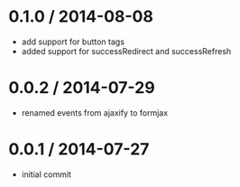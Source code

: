 
0.1.0 / 2014-08-08
==================

  * add support for button tags
  * added support for successRedirect and successRefresh

0.0.2 / 2014-07-29
==================

  * renamed events from ajaxify to formjax

0.0.1 / 2014-07-27
==================

  * initial commit
